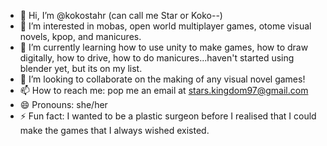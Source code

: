 - 👋 Hi, I’m @kokostahr (can call me Star or Koko--)
- 👀 I’m interested in mobas, open world multiplayer games, otome visual novels, kpop, and manicures.
- 🌱 I’m currently learning how to use unity to make games, how to draw digitally, how to drive, how to do manicures...haven't started using blender yet, but its on my list.
- 💞️ I’m looking to collaborate on the making of any visual novel games!
- 📫 How to reach me: pop me an email at stars.kingdom97@gmail.com
- 😄 Pronouns: she/her
- ⚡ Fun fact: I wanted to be a plastic surgeon before I realised that I could make the games that I always wished existed. 

<!---
kokostahr/kokostahr is a ✨ special ✨ repository because its `README.md` (this file) appears on your GitHub profile.
You can click the Preview link to take a look at your changes.
--->
